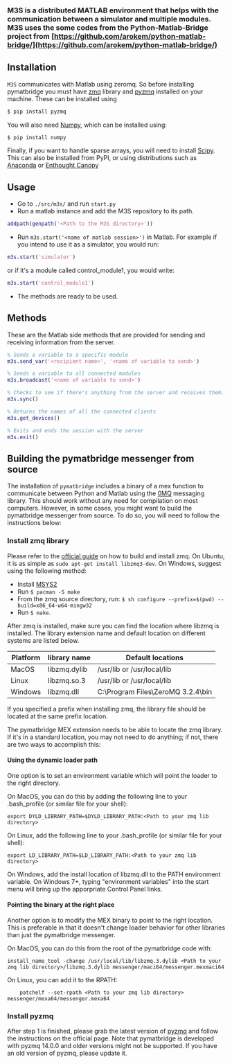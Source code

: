 ### M3S is a distributed MATLAB environment that helps with the communication between a simulator and multiple modules. M3S uses the some codes from the Python-Matlab-Bridge project from [https://github.com/arokem/python-matlab-bridge/](https://github.com/arokem/python-matlab-bridge/)

## Installation

`M3S` communicates with Matlab using zeromq. So before installing
pymatbridge you must have [zmq](http://zeromq.org/intro:get-the-software)
library and [pyzmq](http://zeromq.org/bindings:python) installed on your
machine. These can be installed using

```python
$ pip install pyzmq
```
You will also need  [Numpy](http://www.numpy.org/), which can be installed
using:

```python
$ pip install numpy
```

Finally, if you want to handle sparse arrays, you will need to install
[Scipy](http://scipy.org/). This can also be installed from PyPI, or using
distributions such as [Anaconda](https://store.continuum.io/cshop/anaconda/) or
[Enthought Canopy](https://store.enthought.com/downloads/)


## Usage
- Go to `./src/m3s/` and run `start.py`
- Run a matlab instance and add the M3S repository to its path.
```matlab
addpath(genpath('<Path to the M3S directory>'))
```
- Run `m3s.start('<name of matlab session>')` in Matlab. For example if you intend to use it as a simulator, you would run:
```matlab
m3s.start('simulator')
```
or if it's a module called control_module1, you would write:
```matlab
m3s.start('control_module1')
```
- The methods are ready to be used.

## Methods
These are the Matlab side methods that are provided for sending and receiving information from the server.
```matlab
% Sends a variable to a specific module
m3s.send_var('<recipient name>', '<name of variable to send>')
```

```matlab
% Sends a variable to all connected modules
m3s.broadcast('<name of variable to send>')
```

```matlab
% Checks to see if there's anything from the server and receives them.
m3s.sync()
```

```matlab
% Returns the names of all the connected clients
m3s.get_devices()
```

```matlab
% Exits and ends the session with the server
m3s.exit()
```

## Building the pymatbridge messenger from source

The installation of `pymatbridge` includes a binary of a mex function to communicate between
Python and Matlab using the [0MQ](http://zeromq.org/) messaging library. This should work
without any need for compilation on most computers. However, in some cases, you might want
to build the pymatbridge messenger from source. To do so, you will need to follow the instructions below:

### Install zmq library
Please refer to the [official guide](http://zeromq.org/intro:get-the-software) on how to
build and install zmq. On Ubuntu, it is as simple as `sudo apt-get install libzmq3-dev`.
On Windows, suggest using the following method:
- Install [MSYS2](http://sourceforge.net/projects/msys2/)
- Run `$ pacman -S make`
- From the zmq source directory, run: `$ sh configure --prefix=$(pwd) --build=x86_64-w64-mingw32`
- Run `$ make`.

After zmq is installed, make sure you can find the location where
libzmq is installed. The library extension name and default location on different systems
are listed below.

| Platform      | library name  | Default locations                 |
| ------------- | ------------- | --------------------------------- |
| MacOS         | libzmq.dylib	| /usr/lib or /usr/local/lib        |
| Linux         | libzmq.so.3	| /usr/lib or /usr/local/lib        |
| Windows       | libzmq.dll    | C:\Program Files\ZeroMQ 3.2.4\bin |

If you specified a prefix when installing zmq, the library file should be located at the
same prefix location.

The pymatbridge MEX extension needs to be able to locate the zmq library. If it's in a
standard location, you may not need to do anything; if not, there are two ways to
accomplish this:

#### Using the dynamic loader path

One option is to set an environment variable which will point the loader to the right
directory.

On MacOS, you can do this by adding the following line to your .bash_profile (or similar
file for your shell):

	export DYLD_LIBRARY_PATH=$DYLD_LIBRARY_PATH:<Path to your zmq lib directory>

On Linux, add the following line to your .bash_profile (or similar file for your shell):

	export LD_LIBRARY_PATH=$LD_LIBRARY_PATH:<Path to your zmq lib directory>

On Windows, add the install location of libzmq.dll to the PATH environment variable.
On Windows 7+, typing "environment variables" into the start menu will bring up the
apporpriate Control Panel links.

#### Pointing the binary at the right place

Another option is to modify the MEX binary to point to the right location. This is
preferable in that it doesn't change loader behavior for other libraries than just
the pymatbridge messenger.

On MacOS, you can do this from the root of the pymatbridge code with:

	install_name_tool -change /usr/local/lib/libzmq.3.dylib <Path to your zmq lib directory>/libzmq.3.dylib messenger/maci64/messenger.mexmaci64

On Linux, you can add it to the RPATH:

        patchelf --set-rpath <Path to your zmq lib directory> messenger/mexa64/messenger.mexa64

### Install pyzmq
After step 1 is finished, please grab the latest version of
[pyzmq](http://zeromq.org/bindings:python) and follow the instructions on the official
page. Note that pymatbridge is developed with pyzmq 14.0.0 and older versions might not
be supported. If you have an old version of pyzmq, please update it.

[1]: https://pypi.python.org/pypi/pymatbridge